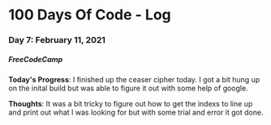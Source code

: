 # 100 Days Of Code - Log
### Day 7: February 11, 2021
##### FreeCodeCamp 

**Today's Progress**: I finished up the ceaser cipher today. I got a bit hung up on the inital build but was able to figure it out with some help of google. 

**Thoughts**: It was a bit tricky to figure out how to get the indexs to line up and print out what I was looking for but with some trial and error it got done. 